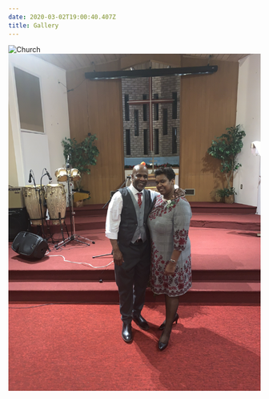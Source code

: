 ```yaml
---
date: 2020-03-02T19:00:40.407Z
title: Gallery
---
```


![Church](https://github.com/MCMXCIII/Church-Casper/raw/master/site/static/images/IMG-6436.JPG)
![Church](https://github.com/MCMXCIII/Church-Casper/raw/master/site/static/images/IMG-6414.jpeg)
